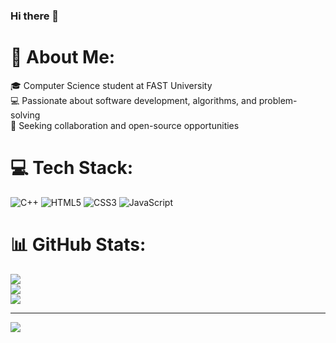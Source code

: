 ### Hi there 👋

<!--
**abdulwasay27/abdulwasay27** is a ✨ _special_ ✨ repository because its `README.md` (this file) appears on your GitHub profile.

Here are some ideas to get you started:

- 🔭 I’m currently working on ...
- 🌱 I’m currently learning ...
- 👯 I’m looking to collaborate on ...
- 🤔 I’m looking for help with ...
- 💬 Ask me about ...
- 📫 How to reach me: ...
- 😄 Pronouns: ...
- ⚡ Fun fact: ...
-->
# 💫 About Me:
🎓 Computer Science student at FAST University<br>💻 Passionate about software development, algorithms, and problem-solving<br>🚀 Seeking collaboration and open-source opportunities


# 💻 Tech Stack:
![C++](https://img.shields.io/badge/c++-%2300599C.svg?style=flat&logo=c%2B%2B&logoColor=white) ![HTML5](https://img.shields.io/badge/html5-%23E34F26.svg?style=flat&logo=html5&logoColor=white) ![CSS3](https://img.shields.io/badge/css3-%231572B6.svg?style=flat&logo=css3&logoColor=white) ![JavaScript](https://img.shields.io/badge/javascript-%23323330.svg?style=flat&logo=javascript&logoColor=%23F7DF1E)
# 📊 GitHub Stats:
![](https://github-readme-stats.vercel.app/api?username=abdulwasay27&theme=gruvbox&hide_border=false&include_all_commits=false&count_private=false)<br/>
![](https://github-readme-streak-stats.herokuapp.com/?user=abdulwasay27&theme=gruvbox&hide_border=false)<br/>
![](https://github-readme-stats.vercel.app/api/top-langs/?username=abdulwasay27&theme=gruvbox&hide_border=false&include_all_commits=false&count_private=false&layout=compact)

---
[![](https://visitcount.itsvg.in/api?id=abdulwasay27&icon=0&color=0)](https://visitcount.itsvg.in)

<!-- Proudly created with GPRM ( https://gprm.itsvg.in ) -->
